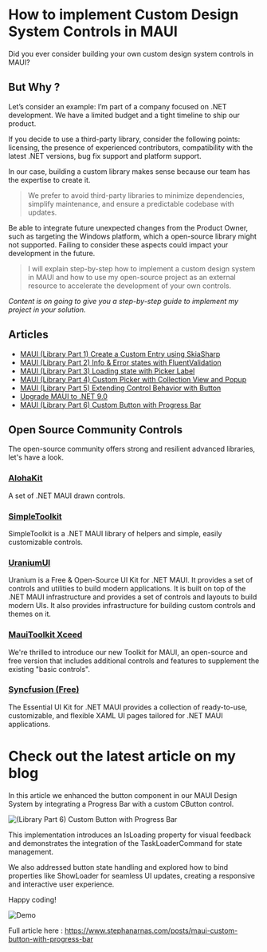 # How to implement Custom Design System Controls in MAUI 

Did you ever consider building your own custom design system controls in MAUI?

## But Why ? 

Let’s consider an example: I’m part of a company focused on .NET development. 
We have a limited budget and a tight timeline to ship our product. 

If you decide to use a third-party library, consider the following points: licensing, the presence of experienced contributors, compatibility with the latest .NET versions, bug fix support and platform support.

In our case, building a custom library makes sense because our team has the expertise to create it. 

> We prefer to avoid third-party libraries to minimize dependencies, simplify maintenance, and ensure a predictable codebase with updates.

Be able to integrate future unexpected changes from the Product Owner, such as targeting the Windows platform, which a open-source library might not supported.
Failing to consider these aspects could impact your development in the future.

> I will explain step-by-step how to implement a custom design system in MAUI and how to use my open-source project as an external resource to accelerate the development of your own controls.

*Content is on going to give you a step-by-step guide to implement my project in your solution.*

## Articles

- [MAUI (Library Part 1) Create a Custom Entry using SkiaSharp](maui-create-custom-entry-control-with-border)
- [MAUI (Library Part 2) Info & Error states with FluentValidation](maui-info-and-error-states-for-entry)
- [MAUI (Library Part 3) Loading state with Picker Label](maui-loading-state-with-custom-picker)
- [MAUI (Library Part 4) Custom Picker with Collection View and Popup](maui-custom-picker-with-collection-view-popup)
- [MAUI (Library Part 5) Extending Control Behavior with Button](maui-extendind-control-behavior-with-button)
- [Upgrade MAUI to .NET 9.0](upgrade-maui-dotnet-9)
- [MAUI (Library Part 6) Custom Button with Progress Bar](maui-custom-button-with-progress-bar)

## Open Source Community Controls

The open-source community offers strong and resilient advanced libraries, let's have a look.

### [AlohaKit](https://github.com/jsuarezruiz/AlohaKit.Controls)

A set of .NET MAUI drawn controls.

### [SimpleToolkit](https://github.com/RadekVyM/SimpleToolkit)

SimpleToolkit is a .NET MAUI library of helpers and simple, easily customizable controls.

### [UraniumUI](https://github.com/enisn/UraniumUI)

Uranium is a Free & Open-Source UI Kit for .NET MAUI. 
It provides a set of controls and utilities to build modern applications. 
It is built on top of the .NET MAUI infrastructure and provides a set of controls and layouts to build modern UIs. 
It also provides infrastructure for building custom controls and themes on it.

### [MauiToolkit Xceed](https://github.com/xceedsoftware/Xceed-Toolkit-for-.NET-MAUI)

We're thrilled to introduce our new Toolkit for MAUI, an open-source and free version that includes additional controls and features to supplement the existing "basic controls".

### [Syncfusion (Free)](https://github.com/syncfusion/essential-ui-kit-for-.net-maui?tab=readme-ov-file)

The Essential UI Kit for .NET MAUI provides a collection of ready-to-use, customizable, and flexible XAML UI pages tailored for .NET MAUI applications. 

# Check out the latest article on my blog

In this article we enhanced the button component in our MAUI Design System by integrating a Progress Bar with a custom CButton control.

![(Library Part 6) Custom Button with Progress Bar](https://www.stephanarnas.com/images/blog-07.jpg)

This implementation introduces an IsLoading property for visual feedback and demonstrates the integration of the TaskLoaderCommand for state management.

We also addressed button state handling and explored how to bind properties like ShowLoader for seamless UI updates, creating a responsive and interactive user experience.

Happy coding!

![Demo](https://www.stephanarnas.com/images/posts/2025-01-06/03.gif)

Full article here : 
https://www.stephanarnas.com/posts/maui-custom-button-with-progress-bar

